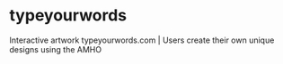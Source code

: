 # typeyourwords
Interactive artwork typeyourwords.com | Users create their own unique designs using the AMHO
